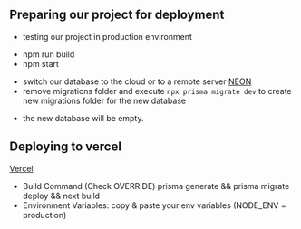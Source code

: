## Preparing our project for deployment
* testing our project in production environment
- npm run build
- npm start
* switch our database to the cloud or to a remote server
[NEON](https://neon.tech/)
* remove migrations folder and execute `npx prisma migrate dev` to create new migrations folder for the new database
 - the new database will be empty.

## Deploying to vercel
[Vercel](https://vercel.com/)
* Build Command (Check OVERRIDE) 
prisma generate && prisma migrate deploy && next build
* Environment Variables:
copy & paste your env variables (NODE_ENV = production)


